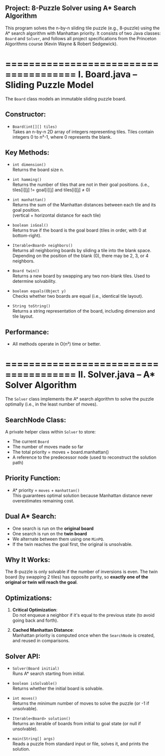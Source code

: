 
Project: 8-Puzzle Solver using A* Search Algorithm
--------------------------------------------------

This program solves the n-by-n sliding tile puzzle (e.g., 8-puzzle) using the A* search algorithm with Manhattan priority. It consists of two Java classes: `Board` and `Solver`, and follows all project specifications from the Princeton Algorithms course (Kevin Wayne & Robert Sedgewick).

======================================
I. Board.java – Sliding Puzzle Model
======================================

The `Board` class models an immutable sliding puzzle board.

Constructor:
------------
- `Board(int[][] tiles)`  
  Takes an n-by-n 2D array of integers representing tiles.
  Tiles contain integers 0 to n²-1, where 0 represents the blank.

Key Methods:
------------
- `int dimension()`  
  Returns the board size n.

- `int hamming()`  
  Returns the number of tiles that are not in their goal positions.
  (i.e., tiles[i][j] != goal[i][j] and tiles[i][j] ≠ 0)

- `int manhattan()`  
  Returns the sum of the Manhattan distances between each tile and its goal position.  
  (vertical + horizontal distance for each tile)

- `boolean isGoal()`  
  Returns true if the board is the goal board (tiles in order, with 0 at bottom-right).

- `Iterable<Board> neighbors()`  
  Returns all neighboring boards by sliding a tile into the blank space.
  Depending on the position of the blank (0), there may be 2, 3, or 4 neighbors.

- `Board twin()`  
  Returns a new board by swapping any two non-blank tiles. Used to determine solvability.

- `boolean equals(Object y)`  
  Checks whether two boards are equal (i.e., identical tile layout).

- `String toString()`  
  Returns a string representation of the board, including dimension and tile layout.

Performance:
------------
- All methods operate in O(n²) time or better.

======================================
II. Solver.java – A* Solver Algorithm
======================================

The `Solver` class implements the A* search algorithm to solve the puzzle optimally (i.e., in the least number of moves).

SearchNode Class:
-----------------
A private helper class within `Solver` to store:
- The current `Board`
- The number of moves made so far
- The total priority = moves + board.manhattan()
- A reference to the predecessor node (used to reconstruct the solution path)

Priority Function:
------------------
- A* priority = `moves` + `manhattan()`  
  This guarantees optimal solution because Manhattan distance never overestimates remaining cost.

Dual A* Search:
---------------
- One search is run on the **original board**
- One search is run on the **twin board**
- We alternate between them using one `MinPQ`.
- If the twin reaches the goal first, the original is unsolvable.

Why It Works:
-------------
The 8-puzzle is only solvable if the number of inversions is even.
The twin board (by swapping 2 tiles) has opposite parity, so **exactly one of the original or twin will reach the goal**.

Optimizations:
--------------
1. **Critical Optimization**:  
   Do not enqueue a neighbor if it's equal to the previous state (to avoid going back and forth).

2. **Cached Manhattan Distance**:  
   Manhattan priority is computed once when the `SearchNode` is created, and reused in comparisons.

Solver API:
-----------
- `Solver(Board initial)`  
  Runs A* search starting from initial.

- `boolean isSolvable()`  
  Returns whether the initial board is solvable.

- `int moves()`  
  Returns the minimum number of moves to solve the puzzle (or -1 if unsolvable).

- `Iterable<Board> solution()`  
  Returns an iterable of boards from initial to goal state (or null if unsolvable).

- `main(String[] args)`  
  Reads a puzzle from standard input or file, solves it, and prints the solution.


